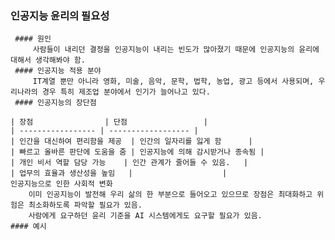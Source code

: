 ### 인공지능 윤리의 필요성
	 #### 원인
		 사람들이 내리던 결정을 인공지능이 내리는 빈도가 많아졌기 때문에 인공지능의 윤리에 대해서 생각해봐야 함.
	 #### 인공지능 적용 분야
		 IT계열 뿐만 아니라 영화, 미술, 음악, 문학, 법학, 농업, 광고 등에서 사용되며, 우리나라의 경우 특히 제조업 분야에서 인기가 늘어나고 있다.
	 #### 인공지능의 장단점
	
	| 장점                | 단점                 |
	| ----------------- | ------------------ |
	| 인간을 대신하여 편리함을 제공  | 인간의 일자리를 잃게 함      |
	| 빠르고 올바른 판단에 도움을 줌 | 인공지능에 의해 감시받거나 종속됨 |
	| 개인 비서 역할 담당 가능    | 인간 관계가 줄어들 수 있음.   |
	| 업무의 효율과 생산성을 높임   |                    |
	인공지능으로 인한 사회적 변화 
		이미 인공지능이 발전해 우리 삶의 한 부분으로 들어오고 있으므로 장점은 최대화하고 위험은 최소화하도록 파악할 필요가 있음.
		사람에게 요구하던 윤리 기준을 AI 시스템에게도 요구할 필요가 있음.
	#### 예시 